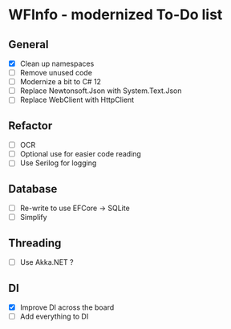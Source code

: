 ﻿# WFInfo - modernized To-Do list

## General

- [x] Clean up namespaces
- [ ] Remove unused code
- [ ] Modernize a bit to C# 12
- [ ] Replace Newtonsoft.Json with System.Text.Json
- [ ] Replace WebClient with HttpClient

## Refactor

- [ ] OCR
- [ ] Optional use for easier code reading
- [ ] Use Serilog for logging

## Database

- [ ] Re-write to use EFCore -> SQLite
- [ ] Simplify

## Threading

- [ ] Use Akka.NET ?

## DI

- [x] Improve DI across the board
- [ ] Add everything to DI
